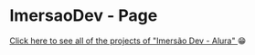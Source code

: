 # ImersaoDev - Page

<a href = "https://allinevieira.github.io/ImersaoDev/"> Click here to see all of the projects of "Imersão Dev - Alura" </a> 😁
